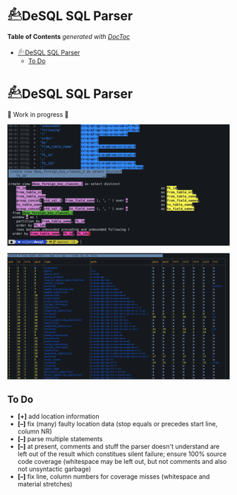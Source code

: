 



# 𓃕DeSQL SQL Parser




<!-- START doctoc generated TOC please keep comment here to allow auto update -->
<!-- DON'T EDIT THIS SECTION, INSTEAD RE-RUN doctoc TO UPDATE -->
**Table of Contents**  *generated with [DocToc](https://github.com/thlorenz/doctoc)*

- [𓃕DeSQL SQL Parser](#%F0%93%83%95desql-sql-parser)
  - [To Do](#to-do)

<!-- END doctoc generated TOC please keep comment here to allow auto update -->




# 𓃕DeSQL SQL Parser

<!-- clarify relation to 𓆤DBay -->

🚧 Work in progress 🚧

![](art/Screenshot%202022-02-11%20at%2020.20.17.png)

![](art/Screenshot%202022-02-11%20at%2020.24.18.png)


## To Do

* **[+]** add location information
* **[–]** fix (many) faulty location data (stop equals or precedes start line, column NR)
* **[–]** parse multiple statements
* **[–]** at present, comments and stuff the parser doesn't understand are left out of the result
  which constitues silent failure; ensure 100% source code coverage (whitespace may be left out,
  but not comments and also not unsyntactic garbage)
* **[–]** fix line, column numbers for coverage misses (whitespace and material stretches)



